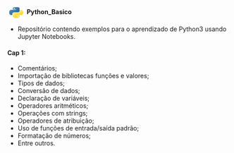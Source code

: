 <div style="display: inline-block">
  <img align="center" alt="Dice-C" height="30" width="40" src="https://raw.githubusercontent.com/devicons/devicon/master/icons/python/python-original.svg" >
  <strong>Python_Basico</strong>
</div><br/>


- Repositório contendo exemplos para o aprendizado de Python3 usando Jupyter Notebooks. 

#### Cap 1:
- Comentários;
- Importação de bibliotecas funções e valores;
- Tipos de dados;
- Conversão de dados; 
- Declaração de variáveis;
- Operadores aritméticos;
- Operações com strings;
- Operadores de atribuição;
- Uso de funções de entrada/saída padrão;
- Formatação de números;
- Entre outros.
